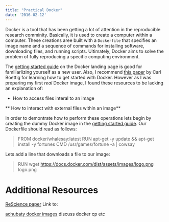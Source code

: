 ```yaml
---
title: "Practical Docker"
date: '2016-02-12'
---
```


Docker is a tool that has been getting a lot of attention in the reproducible research comminity. Basically, it is used to create a computer within a computer. These creations aree built with a `Dockerfile` that specifies an image name and a sequence of commands for installing software, downloading files, and running scripts. Ultimately, Docker aims to solve the problem of fully reproducing a specific computing environment.

The [getting started guide](https://docs.docker.com/linux/) on the Docker landing page is good for familiarlizing yourself as a new user. Also, I recommend [this paper](http://arxiv.org/pdf/1410.0846) by Carl Boettig for learning how to get started with Docker. However as I was preparing my first _real_ Docker image, I found these resources to be lacking an explanation of:

 * How to access files interal to an image
 
 ** How to interact with external files within an image**
 
In order to demontrate how to perform these operations lets begin by creating the dummy Docker image in the [getting started guide](https://docs.docker.com/linux/). Our Dockerfile should read as follows:

> FROM docker/whalesay:latest 
> RUN apt-get -y update && apt-get install -y fortunes 
> CMD /usr/games/fortune -a | cowsay 

Lets add a line that downloads a file to our image:

> RUN wget https://docs.docker.com/dist/assets/images/logo.png logo.png


# Additional Resources

[ReScience paper](https://github.com/ReScience-Archives/Stachelek-2016/raw/master/article/article.pdf)
Link to:



  [achubaty docker images](https://hub.docker.com/u/achubaty/)
  discuss docker cp etc
